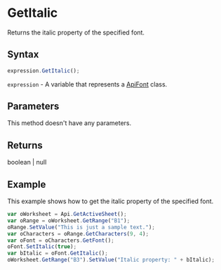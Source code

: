 # GetItalic

Returns the italic property of the specified font.

## Syntax

```javascript
expression.GetItalic();
```

`expression` - A variable that represents a [ApiFont](../ApiFont.md) class.

## Parameters

This method doesn't have any parameters.

## Returns

boolean \| null

## Example

This example shows how to get the italic property of the specified font.

```javascript
var oWorksheet = Api.GetActiveSheet();
var oRange = oWorksheet.GetRange("B1");
oRange.SetValue("This is just a sample text.");
var oCharacters = oRange.GetCharacters(9, 4);
var oFont = oCharacters.GetFont();
oFont.SetItalic(true);
var bItalic = oFont.GetItalic();
oWorksheet.GetRange("B3").SetValue("Italic property: " + bItalic);
```
